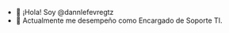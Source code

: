 - 👋 ¡Hola! Soy @dannlefevregtz
- 👀 Actualmente me desempeño como Encargado de Soporte TI.

<!---
dannlefevregtz/dannlefevregtz is a ✨ special ✨ repository because its `README.md` (this file) appears on your GitHub profile.
You can click the Preview link to take a look at your changes.
--->
